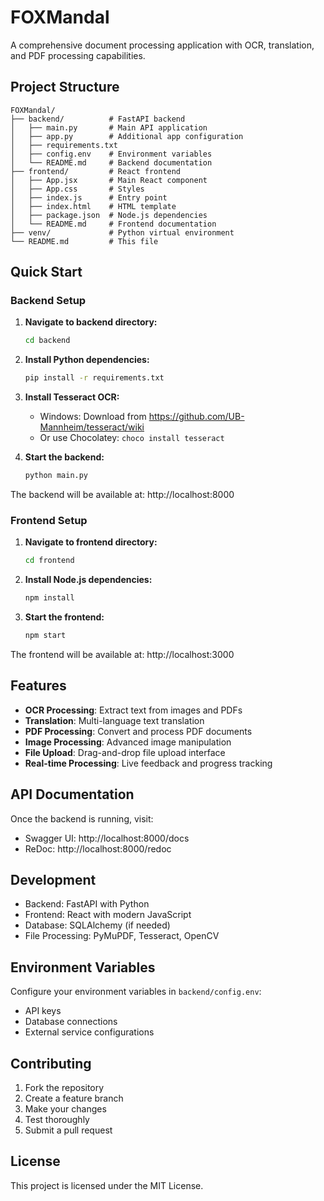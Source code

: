 # FOXMandal

A comprehensive document processing application with OCR, translation, and PDF processing capabilities.

## Project Structure

```
FOXMandal/
├── backend/          # FastAPI backend
│   ├── main.py       # Main API application
│   ├── app.py        # Additional app configuration
│   ├── requirements.txt
│   ├── config.env    # Environment variables
│   └── README.md     # Backend documentation
├── frontend/         # React frontend
│   ├── App.jsx       # Main React component
│   ├── App.css       # Styles
│   ├── index.js      # Entry point
│   ├── index.html    # HTML template
│   ├── package.json  # Node.js dependencies
│   └── README.md     # Frontend documentation
├── venv/             # Python virtual environment
└── README.md         # This file
```

## Quick Start

### Backend Setup

1. **Navigate to backend directory:**
   ```bash
   cd backend
   ```

2. **Install Python dependencies:**
   ```bash
   pip install -r requirements.txt
   ```

3. **Install Tesseract OCR:**
   - Windows: Download from https://github.com/UB-Mannheim/tesseract/wiki
   - Or use Chocolatey: `choco install tesseract`

4. **Start the backend:**
   ```bash
   python main.py
   ```

The backend will be available at: http://localhost:8000

### Frontend Setup

1. **Navigate to frontend directory:**
   ```bash
   cd frontend
   ```

2. **Install Node.js dependencies:**
   ```bash
   npm install
   ```

3. **Start the frontend:**
   ```bash
   npm start
   ```

The frontend will be available at: http://localhost:3000

## Features

- **OCR Processing**: Extract text from images and PDFs
- **Translation**: Multi-language text translation
- **PDF Processing**: Convert and process PDF documents
- **Image Processing**: Advanced image manipulation
- **File Upload**: Drag-and-drop file upload interface
- **Real-time Processing**: Live feedback and progress tracking

## API Documentation

Once the backend is running, visit:
- Swagger UI: http://localhost:8000/docs
- ReDoc: http://localhost:8000/redoc

## Development

- Backend: FastAPI with Python
- Frontend: React with modern JavaScript
- Database: SQLAlchemy (if needed)
- File Processing: PyMuPDF, Tesseract, OpenCV

## Environment Variables

Configure your environment variables in `backend/config.env`:
- API keys
- Database connections
- External service configurations

## Contributing

1. Fork the repository
2. Create a feature branch
3. Make your changes
4. Test thoroughly
5. Submit a pull request

## License

This project is licensed under the MIT License. 
